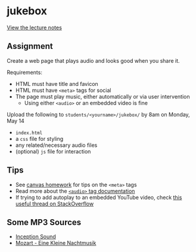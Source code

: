 # jukebox

[View the lecture notes](/lectures/week7)

## Assignment

Create a web page that plays audio and looks good when you share it.

Requirements:
- HTML must have title and favicon
- HTML must have `<meta>` tags for social
- The page must play music, either automatically or via user intervention
  - Using either `<audio>` or an embedded video is fine

Upload the following to `students/<yourname>/jukebox/` by 8am on Monday, May 14
- `index.html`
- a `css` file for styling
- any related/necessary audio files
- (optional) `js` file for interaction

## Tips

- See [canvas homework](/homework/canvas) for tips on the `<meta>` tags
- Read more about the [`<audio>` tag documentation](https://developer.mozilla.org/en-US/docs/Web/HTML/Element/audio)
- If trying to add autoplay to an embedded YouTube video, check [this useful thread on StackOverflow](https://stackoverflow.com/questions/3405242/how-can-i-autoplay-a-video-using-the-new-embed-code-style-for-youtube)

## Some MP3 Sources

- [Inception Sound](https://inception.davepedu.com/)
- [Mozart - Eine Kleine Nachtmusik](http://freemusicarchive.org/music/Advent_Chamber_Orchestra/Selections_from_the_2005-2006_Season/Advent_Chamber_Orchestra_-_04_-_Mozart_-_A_Little_Night_Music_allegro)
